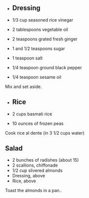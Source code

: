 - ## Dressing

- 1/3 cup seasoned rice vinegar
- 2 tablespoons vegetable oil

- 2 teaspoons grated fresh ginger

- 1 and 1/2 teaspoons sugar

- 1 teaspoon salt

- 1/4 teaspoon ground black pepper

- 1/4 teaspoon sesame oil

 Mix and set aside.

- ## Rice

- 2 cups basmati rice

- 10 ounces of frozen peas 

Cook rice al dente (in 3 1/2 cups water)





Salad
-----

- 2 bunches of radishes (about 15)
- 2 scallions, chiffonade
- 1/2 cup slivered almonds
- Dressing, above
- Rice, above

Toast the almonds in a pan..
